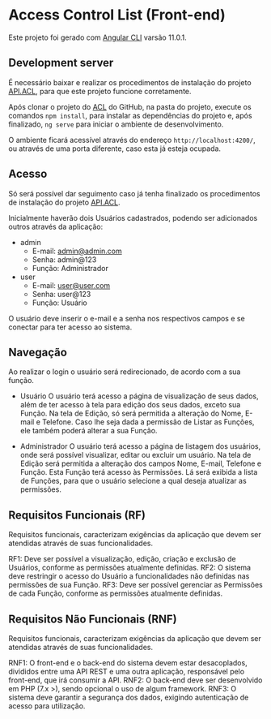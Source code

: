 # Access Control List (Front-end)

Este projeto foi gerado com [Angular CLI](https://github.com/angular/angular-cli) varsão 11.0.1.

## Development server

É necessário baixar e realizar os procedimentos de instalação do projeto [API.ACL](https://github.com/flailton/api.acl), para que este projeto funcione corretamente.

Após clonar o projeto do [ACL](https://github.com/flailton/acl) do GitHub, na pasta do projeto, execute os comandos `npm install`, para instalar as dependências do projeto e, após finalizado, `ng serve` para iniciar o ambiente de desenvolvimento. 

O ambiente ficará acessível através do endereço `http://localhost:4200/`, ou através de uma porta diferente, caso esta já esteja ocupada.

## Acesso

Só será possível dar seguimento caso já tenha finalizado os procedimentos de instalação do projeto [API.ACL](https://github.com/flailton/api.acl).

Inicialmente haverão dois Usuários cadastrados, podendo ser adicionados outros através da aplicação:
- admin
  - E-mail: admin@admin.com
  - Senha:  admin@123
  - Função: Administrador
- user
  - E-mail: user@user.com
  - Senha:  user@123
  - Função: Usuário

O usuário deve inserir o e-mail e a senha nos respectivos campos e se conectar para ter acesso ao sistema.

## Navegação

Ao realizar o login o usuário será redirecionado, de acordo com a sua função.
- Usuário
  O usuário terá acesso a página de visualização de seus dados, além de ter acesso à tela para edição dos seus dados, exceto sua Função.
  Na tela de Edição, só será permitida a alteração do Nome, E-mail e Telefone. Caso lhe seja dada a permissão de Listar as Funções, ele também poderá alterar a sua Função.
  
- Administrador
  O usuário terá acesso a página de listagem dos usuários, onde será possível visualizar, editar ou excluir um usuário.
  Na tela de Edição será permitida a alteração dos campos Nome, E-mail, Telefone e Função.
  Esta Função terá acesso às Permissões. Lá será exibida a lista de Funções, para que o usuário selecione a qual deseja atualizar as permissões.

## Requisitos Funcionais (RF)

Requisitos funcionais, caracterizam exigências da aplicação que devem ser atendidas através de suas funcionalidades.

RF1: Deve ser possível a visualização, edição, criação e exclusão de Usuários, conforme as permissões atualmente definidas.
RF2: O sistema deve restringir o acesso do Usuário a funcionalidades não definidas nas permissões de sua Função.
RF3: Deve ser possível gerenciar as Permissões de cada Função, conforme as permissões atualmente definidas.

## Requisitos Não Funcionais (RNF)

Requisitos funcionais, caracterizam exigências da aplicação que devem ser atendidas através de suas funcionalidades.

RNF1: O front-end e o back-end do sistema devem estar desacoplados, divididos entre uma API REST e uma outra aplicação, responsável pelo front-end, que irá consumir a API.
RNF2: O back-end deve ser desenvolvido em PHP (7.x >), sendo opcional o uso de algum framework.
RNF3: O sistema deve garantir a segurança dos dados, exigindo autenticação de acesso para utilização.
